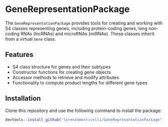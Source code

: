 # GeneRepresentationPackage

The `GeneRepresentationPackage` provides tools for creating and working with S4 classes 
representing genes, including protein-coding genes, long non-coding RNAs (lncRNAs) 
and microRNAs (miRNAs). These classes inherit from a virtual `Gene` class.

## Features
- S4 class structure for genes and their subtypes
- Constructor functions for creating gene objects
- Accessor methods to retrieve and modify attributes
- Functionality to compute product lengths for different gene types

## Installation
Clone this repository and use the following command to install the package:

```r
devtools::install_github("lorenzomonticelli/GeneRepresentationPackage")
```